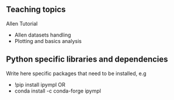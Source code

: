 ## Teaching topics

Allen Tutorial
- Allen datasets handling
- Plotting and basics analysis

## Python specific libraries and dependencies
Write here specific packages that need to be installed, e.g
- !pip install ipympl 
OR
- conda install -c conda-forge ipympl
